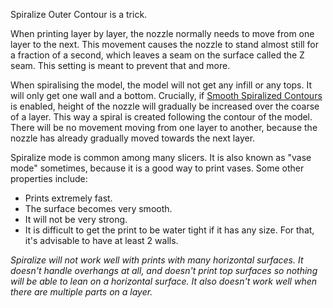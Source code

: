 Spiralize Outer Contour is a trick.

When printing layer by layer, the nozzle normally needs to move from one layer to the next. This movement causes the nozzle to stand almost still for a fraction of a second, which leaves a seam on the surface called the Z seam. This setting is meant to prevent that and more.

When spiralising the model, the model will not get any infill or any tops. It will only get one wall and a bottom. Crucially, if [Smooth Spiralized Contours](smooth_spiralized_contours.md) is enabled, height of the nozzle will gradually be increased over the coarse of a layer. This way a spiral is created following the contour of the model. There will be no movement moving from one layer to another, because the nozzle has already gradually moved towards the next layer.

Spiralize mode is common among many slicers. It is also known as "vase mode" sometimes, because it is a good way to print vases. Some other properties include:
* Prints extremely fast.
* The surface becomes very smooth.
* It will not be very strong.
* It is difficult to get the print to be water tight if it has any size. For that, it's advisable to have at least 2 walls.

*Spiralize will not work well with prints with many horizontal surfaces. It doesn't handle overhangs at all, and doesn't print top surfaces so nothing will be able to lean on a horizontal surface. It also doesn't work well when there are multiple parts on a layer.*